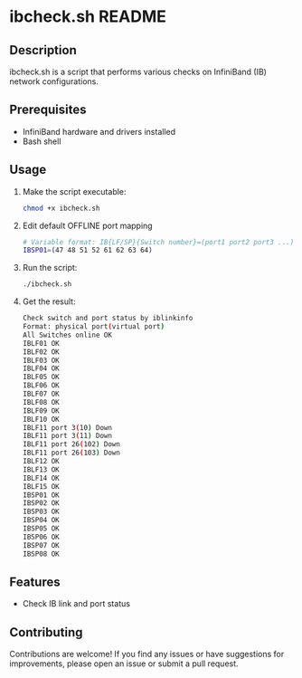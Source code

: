 # ibcheck.sh README

## Description
ibcheck.sh is a script that performs various checks on InfiniBand (IB) network configurations.

## Prerequisites
- InfiniBand hardware and drivers installed
- Bash shell

## Usage

1. Make the script executable:
    ```bash
    chmod +x ibcheck.sh
    ```
2. Edit default OFFLINE port mapping
    ```bash
    # Variable format: IB{LF/SP}{Switch number}=(port1 port2 port3 ...)
    IBSP01=(47 48 51 52 61 62 63 64)
    ```
3. Run the script:
    ```bash
    ./ibcheck.sh
    ```
4. Get the result:
    ```bash
    Check switch and port status by iblinkinfo
    Format: physical port(virtual port)
    All Switches online OK
    IBLF01 OK
    IBLF02 OK
    IBLF03 OK
    IBLF04 OK
    IBLF05 OK
    IBLF06 OK
    IBLF07 OK
    IBLF08 OK
    IBLF09 OK
    IBLF10 OK
    IBLF11 port 3(10) Down
    IBLF11 port 3(11) Down
    IBLF11 port 26(102) Down
    IBLF11 port 26(103) Down
    IBLF12 OK
    IBLF13 OK
    IBLF14 OK
    IBLF15 OK
    IBSP01 OK
    IBSP02 OK
    IBSP03 OK
    IBSP04 OK
    IBSP05 OK
    IBSP06 OK
    IBSP07 OK
    IBSP08 OK
    ```

## Features
- Check IB link and port status

## Contributing
Contributions are welcome! If you find any issues or have suggestions for improvements, please open an issue or submit a pull request.